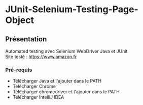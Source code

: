 # JUnit-Selenium-Testing-Page-Object

## Présentation

Automated testing avec Selenium WebDriver Java et JUnit<br>
Site testé : https://www.amazon.fr

### Pré-requis

- Télécharger Java et l'ajouter dans le PATH
- Télécharger Chrome
- Télécharger chromedriver et l'ajouter dans le PATH
- Télécharger IntelliJ IDEA